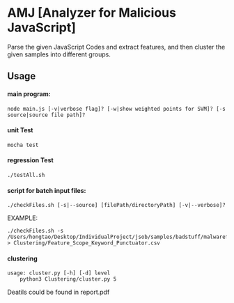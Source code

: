 AMJ [Analyzer for Malicious JavaScript]
================================================================
Parse the given JavaScript Codes and extract features, and then cluster the given samples into different groups.

## Usage
#### main program:
```
node main.js [-v|verbose flag]? [-w|show weighted points for SVM]? [-s source|source file path]?
````
#### unit Test
```
mocha test
```
#### regression Test
```
./testAll.sh
```
#### script for batch input files:
```
./checkFiles.sh [-s|--source] [filePath/directoryPath] [-v|--verbose]?
```
EXAMPLE:
```
./checkFiles.sh -s /Users/hongtao/Desktop/IndividualProject/jsob/samples/badstuff/malwareforum/  > Clustering/Feature_Scope_Keyword_Punctuator.csv
```
#### clustering
```
usage: cluster.py [-h] [-d] level
	python3 Clustering/cluster.py 5
```

Deatils could be found in report.pdf

